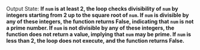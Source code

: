 Output State: **If `num` is at least 2, the loop checks divisibility of `num` by integers starting from 2 up to the square root of `num`. If `num` is divisible by any of these integers, the function returns False, indicating that `num` is not a prime number. If `num` is not divisible by any of these integers, the function does not return a value, implying that `num` may be prime. If `num` is less than 2, the loop does not execute, and the function returns False.**